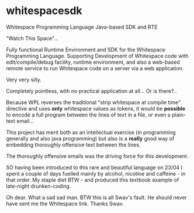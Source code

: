 # whitespacesdk

Whitespace Programming Language Java-based SDK and RTE

"Watch This Space"...

Fully functional Runtime Environment and SDK for the Whitespace Programming Language.
Supporting Development of Whitespace code with edit/compile/debug facility, runtime environment, and also a web-based remote service to run Whitespace code on a server via a web application.

Very very silly.

Completely pointless, with no practical application at all... Or is there?..

Because WPL reverses the traditional "strip whitespace at compile time" directive and uses **only** whitespace values as tokens, it would be **possible** to encode a full program between the lines of text in a file, or even a plain-text email...

This project has merit both as an intellectual exercise (in programming generally and also java programming) but also is a **really** good way of embedding thoroughly offensive text between the lines.

The thoroughly offensive emails was the driving force for this development.

SO having been introduced to this rare and beautiful language on 23/04 I spent a couple of days fuelled mainly by alcohol, nicotine and caffeine - in that order. My staple diet BTW - and produced this textbook example of late-night drunken-coding.

Oh dear. What a sad sad man.
BTW this is all Swav's fault. He should never have sent me the Whitespace link. Thanks Swav.
